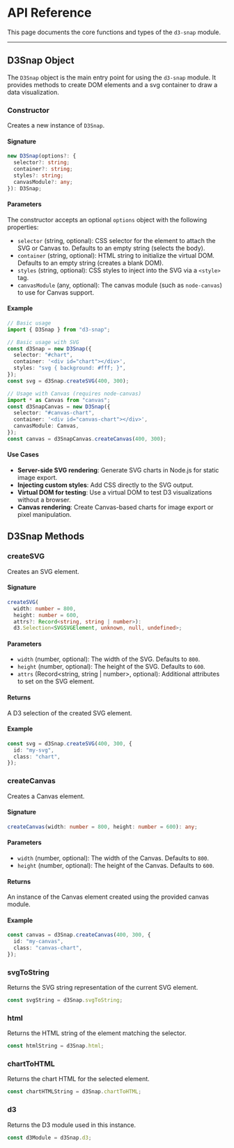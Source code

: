 # API Reference

This page documents the core functions and types of the `d3-snap` module.

---

## D3Snap Object

The `D3Snap` object is the main entry point for using the `d3-snap` module. It provides methods to create DOM elements and a svg container to draw a data visualization.

### Constructor

Creates a new instance of `D3Snap`.

#### Signature

```ts
new D3Snap(options?: {
  selector?: string;
  container?: string;
  styles?: string;
  canvasModule?: any;
}): D3Snap;
```

#### Parameters

The constructor accepts an optional `options` object with the following properties:

- `selector` (string, optional): CSS selector for the element to attach the SVG or Canvas to. Defaults to an empty string (selects the body).
- `container` (string, optional): HTML string to initialize the virtual DOM. Defaults to an empty string (creates a blank DOM).
- `styles` (string, optional): CSS styles to inject into the SVG via a `<style>` tag.
- `canvasModule` (any, optional): The canvas module (such as `node-canvas`) to use for Canvas support.

#### Example

```ts
// Basic usage
import { D3Snap } from "d3-snap";

// Basic usage with SVG
const d3Snap = new D3Snap({
  selector: "#chart",
  container: '<div id="chart"></div>',
  styles: "svg { background: #fff; }",
});
const svg = d3Snap.createSVG(400, 300);
```

```ts
// Usage with Canvas (requires node-canvas)
import * as Canvas from "canvas";
const d3SnapCanvas = new D3Snap({
  selector: "#canvas-chart",
  container: '<div id="canvas-chart"></div>',
  canvasModule: Canvas,
});
const canvas = d3SnapCanvas.createCanvas(400, 300);
```

#### Use Cases

- **Server-side SVG rendering**: Generate SVG charts in Node.js for static image export.
- **Injecting custom styles**: Add CSS directly to the SVG output.
- **Virtual DOM for testing**: Use a virtual DOM to test D3 visualizations without a browser.
- **Canvas rendering**: Create Canvas-based charts for image export or pixel manipulation.

## D3Snap Methods

### createSVG

Creates an SVG element.

#### Signature

```ts
createSVG(
  width: number = 800,
  height: number = 600,
  attrs?: Record<string, string | number>):
  d3.Selection<SVGSVGElement, unknown, null, undefined>;
```

#### Parameters

- `width` (number, optional): The width of the SVG. Defaults to `800`.
- `height` (number, optional): The height of the SVG. Defaults to `600`.
- `attrs` (Record<string, string | number>, optional): Additional attributes to set on the SVG element.

#### Returns

A D3 selection of the created SVG element.

#### Example

```ts
const svg = d3Snap.createSVG(400, 300, {
  id: "my-svg",
  class: "chart",
});
```

### createCanvas

Creates a Canvas element.

#### Signature

```ts
createCanvas(width: number = 800, height: number = 600): any;
```

#### Parameters

- `width` (number, optional): The width of the Canvas. Defaults to `800`.
- `height` (number, optional): The height of the Canvas. Defaults to `600`.

#### Returns

An instance of the Canvas element created using the provided canvas module.

#### Example

```ts
const canvas = d3Snap.createCanvas(400, 300, {
  id: "my-canvas",
  class: "canvas-chart",
});
```

### svgToString

Returns the SVG string representation of the current SVG element.

```ts
const svgString = d3Snap.svgToString;
```

### html

Returns the HTML string of the element matching the selector.

```ts
const htmlString = d3Snap.html;
```

### chartToHTML

Returns the chart HTML for the selected element.

```ts
const chartHTMLString = d3Snap.chartToHTML;
```

### d3

Returns the D3 module used in this instance.

```ts
const d3Module = d3Snap.d3;
```
